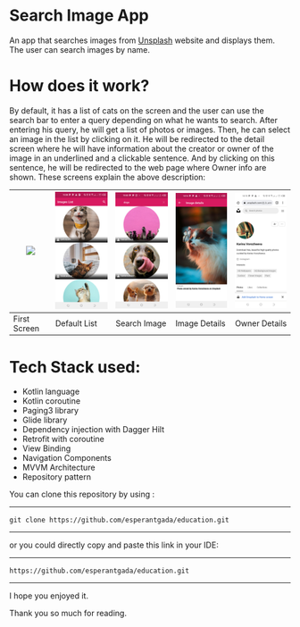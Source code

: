 Search Image App
===============

An app that searches images from [Unsplash](https://unsplash.com/) website and displays them.
The user can search images by name.


How does it work?
================
By default, it has a list of cats on the screen and the user can use the search bar to enter a query
depending on what he wants to search. After entering his query, he will get a list of photos or images.
Then, he can select an image in the list by clicking on it. He will be redirected to the detail screen
where he will have information about the creator or owner of the image in an underlined and a clickable sentence. And
by clicking on this sentence, he will be redirected to the web page where Owner info are shown.
These screens explain the above description:

<img src="s1.jpg" width="150" /> | <img src="captures/s2.jpg" width="150" /> | <img src="captures/s3.jpg" width="150" /> | <img src="captures/s4.jpg" width="150" /> | <img src="captures/s5.jpg" width="150" />
------------|--------------|--------------|---------------|---------------
First Screen| Default List | Search Image | Image Details | Owner Details 

Tech Stack used:
===============
* Kotlin language
* Kotlin coroutine
* Paging3 library 
* Glide library
* Dependency injection with Dagger Hilt
* Retrofit with coroutine
* View Binding
* Navigation Components
* MVVM Architecture
* Repository pattern

You can clone this repository by using :
***
    git clone https://github.com/esperantgada/education.git
***

or you could directly copy and paste this link in your IDE:
***
    https://github.com/esperantgada/education.git
***

I hope you enjoyed it.

Thank you so much for reading.




